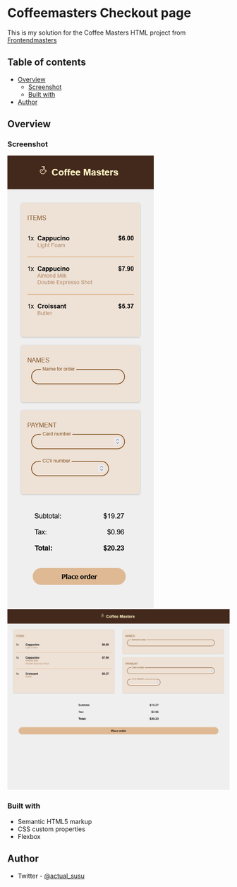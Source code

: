 # Coffeemasters Checkout page

This is my solution for the Coffee Masters HTML project from [Frontendmasters](https://frontendmasters.com/courses/web-development-v3/)

## Table of contents

- [Overview](#overview)
  - [Screenshot](#screenshot)
  - [Built with](#built-with)
- [Author](#author)


## Overview

### Screenshot

![Mobile](images/coffeemasters-mobile.png)
![Desktop](images/coffeemasters-desktop.png)

### Built with

- Semantic HTML5 markup
- CSS custom properties
- Flexbox

## Author

- Twitter - [@actual_susu](https://www.twitter.com/actual_susu)